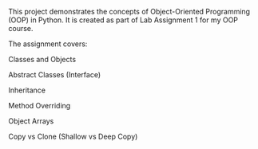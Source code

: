 This project demonstrates the concepts of Object-Oriented Programming (OOP) in Python.
It is created as part of Lab Assignment 1 for my OOP course.

The assignment covers:

Classes and Objects

Abstract Classes (Interface)

Inheritance

Method Overriding

Object Arrays

Copy vs Clone (Shallow vs Deep Copy)
